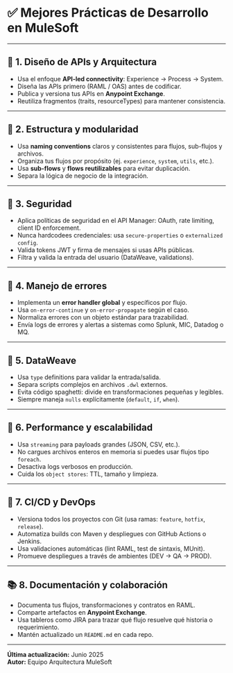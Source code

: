 # ✅ Mejores Prácticas de Desarrollo en MuleSoft

---

## 🔧 1. Diseño de APIs y Arquitectura
- Usa el enfoque **API-led connectivity**: Experience → Process → System.
- Diseña las APIs primero (RAML / OAS) antes de codificar.
- Publica y versiona tus APIs en **Anypoint Exchange**.
- Reutiliza fragmentos (traits, resourceTypes) para mantener consistencia.

---

## 🧱 2. Estructura y modularidad
- Usa **naming conventions** claros y consistentes para flujos, sub-flujos y archivos.
- Organiza tus flujos por propósito (ej. `experience`, `system`, `utils`, etc.).
- Usa **sub-flows** y **flows reutilizables** para evitar duplicación.
- Separa la lógica de negocio de la integración.

---

## 🔐 3. Seguridad
- Aplica políticas de seguridad en el API Manager: OAuth, rate limiting, client ID enforcement.
- Nunca hardcodees credenciales: usa `secure-properties` o `externalized config`.
- Valida tokens JWT y firma de mensajes si usas APIs públicas.
- Filtra y valida la entrada del usuario (DataWeave, validations).

---

## 🧪 4. Manejo de errores
- Implementa un **error handler global** y específicos por flujo.
- Usa `on-error-continue` y `on-error-propagate` según el caso.
- Normaliza errores con un objeto estándar para trazabilidad.
- Envía logs de errores y alertas a sistemas como Splunk, MIC, Datadog o MQ.

---

## 🐘 5. DataWeave
- Usa `type` definitions para validar la entrada/salida.
- Separa scripts complejos en archivos `.dwl` externos.
- Evita código spaghetti: divide en transformaciones pequeñas y legibles.
- Siempre maneja `nulls` explícitamente (`default`, `if`, `when`).

---

## 🧠 6. Performance y escalabilidad
- Usa `streaming` para payloads grandes (JSON, CSV, etc.).
- No cargues archivos enteros en memoria si puedes usar flujos tipo `foreach`.
- Desactiva logs verbosos en producción.
- Cuida los `object stores`: TTL, tamaño y limpieza.

---

## 🚀 7. CI/CD y DevOps
- Versiona todos los proyectos con Git (usa ramas: `feature`, `hotfix`, `release`).
- Automatiza builds con Maven y despliegues con GitHub Actions o Jenkins.
- Usa validaciones automáticas (lint RAML, test de sintaxis, MUnit).
- Promueve despliegues a través de ambientes (DEV → QA → PROD).

---

## 📚 8. Documentación y colaboración
- Documenta tus flujos, transformaciones y contratos en RAML.
- Comparte artefactos en **Anypoint Exchange**.
- Usa tableros como JIRA para trazar qué flujo resuelve qué historia o requerimiento.
- Mantén actualizado un `README.md` en cada repo.

---

**Última actualización:** Junio 2025  
**Autor:** Equipo Arquitectura MuleSoft
